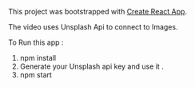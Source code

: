 This project was bootstrapped with [Create React App](https://github.com/facebookincubator/create-react-app).

The video uses Unsplash Api to connect to Images.

To Run this app :
1. npm install
2. Generate your Unsplash api key and use it .
3. npm start
